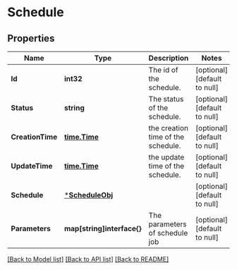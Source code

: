 # Schedule

## Properties
Name | Type | Description | Notes
------------ | ------------- | ------------- | -------------
**Id** | **int32** | The id of the schedule. | [optional] [default to null]
**Status** | **string** | The status of the schedule. | [optional] [default to null]
**CreationTime** | [**time.Time**](time.Time.md) | the creation time of the schedule. | [optional] [default to null]
**UpdateTime** | [**time.Time**](time.Time.md) | the update time of the schedule. | [optional] [default to null]
**Schedule** | [***ScheduleObj**](ScheduleObj.md) |  | [optional] [default to null]
**Parameters** | **map[string]interface{}** | The parameters of schedule job | [optional] [default to null]

[[Back to Model list]](../README.md#documentation-for-models) [[Back to API list]](../README.md#documentation-for-api-endpoints) [[Back to README]](../README.md)


